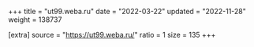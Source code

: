 +++
title = "ut99.weba.ru"
date = "2022-03-22"
updated = "2022-11-28"
weight = 138737

[extra]
source = "https://ut99.weba.ru/"
ratio = 1
size = 135
+++
